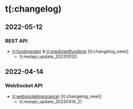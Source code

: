# t(:changelog)
## 2022-05-12
### REST API
- [t(:fundingrate)](#t-fundingrate) & [t(:predictedfunding)](#t-predictedfunding) [t(:changelog_new)]
  - t(:restapi_update_20220512)

## 2022-04-14
### WebSocket API

- [t(:websocketinsurance)](#t-websocketinsurance) [t(:changelog_new)]
  - t(:restapi_update_20220414_2)
